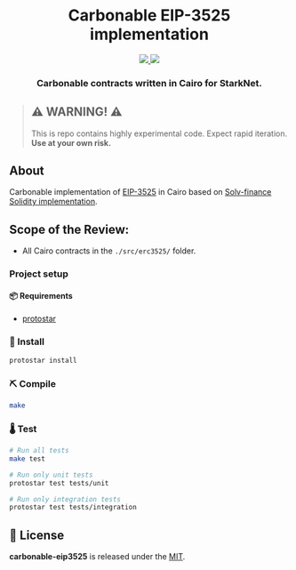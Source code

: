 <div align="center">
  <h1 align="center">Carbonable EIP-3525 implementation</h1>
  <p align="center">
    <a href="https://discord.gg/zUy9UvB7cd">
        <img src="https://img.shields.io/badge/Discord-6666FF?style=for-the-badge&logo=discord&logoColor=white">
    </a>
    <a href="https://twitter.com/intent/follow?screen_name=Carbonable_io">
        <img src="https://img.shields.io/badge/Twitter-1DA1F2?style=for-the-badge&logo=twitter&logoColor=white">
    </a>       
  </p>
  <h3 align="center">Carbonable contracts written in Cairo for StarkNet.</h3>
</div>

> ## ⚠️ WARNING! ⚠️
>
> This is repo contains highly experimental code.
> Expect rapid iteration.
> **Use at your own risk.**

## About

Carbonable implementation of [EIP-3525](https://eips.ethereum.org/EIPS/eip-3525) in Cairo based on [Solv-finance Solidity implementation](https://github.com/solv-finance/erc-3525).

## Scope of the Review:

- All Cairo contracts in the `./src/erc3525/` folder.

### Project setup

#### 📦 Requirements

- [protostar](https://github.com/software-mansion/protostar)

### 🎉 Install

```bash
protostar install
```

### ⛏️ Compile

```bash
make
```

### 🌡️ Test

```bash
# Run all tests
make test

# Run only unit tests
protostar test tests/unit

# Run only integration tests
protostar test tests/integration
```

## 📄 License

**carbonable-eip3525** is released under the [MIT](LICENSE).
